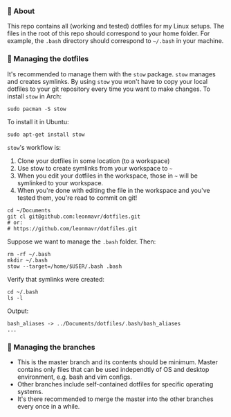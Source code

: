 ### :large_orange_diamond: About
This repo contains all (working and tested) dotfiles for my Linux setups. The files in the root of this repo should correspond to your home folder. For example, the `.bash` directory should correspond to `~/.bash` in your machine.

### :large_orange_diamond: Managing the dotfiles

It's recommended to manage them with the `stow` package. `stow` manages and creates symlinks. By using `stow` you won't have to copy your local dotfiles to your git repository every time you want to make changes. To install `stow` in Arch:
```
sudo pacman -S stow
```
To install it in Ubuntu:
```
sudo apt-get install stow
```
`stow`'s workflow is:
1. Clone your dotfiles in some location (to a workspace)
2. Use stow to create symlinks from your workspace to `~`
3. When you edit your dotfiles in the workspace, those in `~` will be symlinked to your workspace.
4. When you're done with editing the file in the workspace and you've tested them, you're read to commit on git!

```
cd ~/Documents
git cl git@github.com:leonmavr/dotfiles.git
# or:
# https://github.com/leonmavr/dotfiles.git
```
Suppose we want to manage the `.bash` folder. Then:
```
rm -rf ~/.bash
mkdir ~/.bash
stow --target=/home/$USER/.bash .bash
```
Verify that symlinks were created:
```
cd ~/.bash
ls -l
```
Output:
```
bash_aliases -> ../Documents/dotfiles/.bash/bash_aliases
...
```

### :large_orange_diamond: Managing the branches
* This is the master branch and its contents should be minimum. Master contains only files that can be used independtly of OS and desktop environment, e.g. bash and vim configs.
* Other branches include self-contained dotfiles for specific operating systems.
* It's there recommended to merge the master into the other branches every once in a while.
